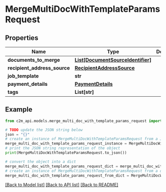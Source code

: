 # MergeMultiDocWithTemplateParamsRequest


## Properties

Name | Type | Description | Notes
------------ | ------------- | ------------- | -------------
**documents_to_merge** | [**List[DocumentSourceIdentifier]**](DocumentSourceIdentifier.md) |  | 
**recipient_address_source** | [**RecipientAddressSource**](RecipientAddressSource.md) |  | 
**job_template** | **str** |  | 
**payment_details** | [**PaymentDetails**](PaymentDetails.md) |  | [optional] 
**tags** | **List[str]** |  | [optional] 

## Example

```python
from c2m_api.models.merge_multi_doc_with_template_params_request import MergeMultiDocWithTemplateParamsRequest

# TODO update the JSON string below
json = "{}"
# create an instance of MergeMultiDocWithTemplateParamsRequest from a JSON string
merge_multi_doc_with_template_params_request_instance = MergeMultiDocWithTemplateParamsRequest.from_json(json)
# print the JSON string representation of the object
print(MergeMultiDocWithTemplateParamsRequest.to_json())

# convert the object into a dict
merge_multi_doc_with_template_params_request_dict = merge_multi_doc_with_template_params_request_instance.to_dict()
# create an instance of MergeMultiDocWithTemplateParamsRequest from a dict
merge_multi_doc_with_template_params_request_from_dict = MergeMultiDocWithTemplateParamsRequest.from_dict(merge_multi_doc_with_template_params_request_dict)
```
[[Back to Model list]](../README.md#documentation-for-models) [[Back to API list]](../README.md#documentation-for-api-endpoints) [[Back to README]](../README.md)


